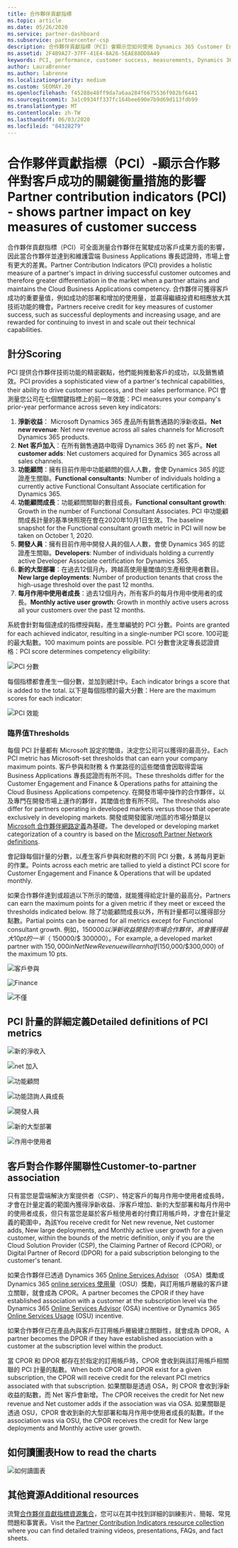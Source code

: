 ```yaml
---
title: 合作夥伴貢獻指標
ms.topic: article
ms.date: 05/26/2020
ms.service: partner-dashboard
ms.subservice: partnercenter-csp
description: 合作夥伴貢獻指標（PCI）會顯示您如何使用 Dynamics 365 Customer Engagement 或 Dynamics 365 財務和營運。
ms.assetid: 2F4B9A27-37FF-41E4-8A26-5EAE88DD8A49
keywords: PCI, performance, customer success, measurements, Dynamics 365, 績效, 客戶成功, 測量
author: LauraBrenner
ms.author: labrenne
ms.localizationpriority: medium
ms.custom: SEOMAY.20
ms.openlocfilehash: f45288e48ff9da7a6aa284f6675536f982bf6441
ms.sourcegitcommit: 3a1c0934ff337fc164bee690e7b9d69d113fdb99
ms.translationtype: MT
ms.contentlocale: zh-TW
ms.lasthandoff: 06/03/2020
ms.locfileid: "84328279"
---
```

# <a name="partner-contribution-indicators-pci---shows-partner-impact-on-key-measures-of-customer-success"></a><span data-ttu-id="de317-104">合作夥伴貢獻指標（PCI）-顯示合作夥伴對客戶成功的關鍵衡量措施的影響</span><span class="sxs-lookup"><span data-stu-id="de317-104">Partner contribution indicators (PCI) - shows partner impact on key measures of customer success</span></span>

<span data-ttu-id="de317-105">合作夥伴貢獻指標（PCI）可全面測量合作夥伴在駕駛成功客戶成果方面的影響，因此當合作夥伴並達到和維護雲端 Business Applications 專長認證時，市場上會有更大的差異。</span><span class="sxs-lookup"><span data-stu-id="de317-105">Partner Contribution Indicators (PCI) provides a holistic measure of a partner's impact in driving successful customer outcomes and therefore greater differentiation in the market when a partner attains and maintains the Cloud Business Applications competency.</span></span> <span data-ttu-id="de317-106">合作夥伴可獲得客戶成功的重要量值，例如成功的部署和增加的使用量，並贏得繼續投資和相應放大其技術功能的機會。</span><span class="sxs-lookup"><span data-stu-id="de317-106">Partners receive credit for key measures of customer success, such as successful deployments and increasing usage, and are rewarded for continuing to invest in and scale out their technical capabilities.</span></span>


## <a name="scoring"></a><span data-ttu-id="de317-107">計分</span><span class="sxs-lookup"><span data-stu-id="de317-107">Scoring</span></span>

<span data-ttu-id="de317-108">PCI 提供合作夥伴技術功能的精密觀點，他們能夠推動客戶的成功，以及銷售績效。</span><span class="sxs-lookup"><span data-stu-id="de317-108">PCI provides a sophisticated view of a partner's technical capabilities, their ability to drive customer success, and their sales performance.</span></span> <span data-ttu-id="de317-109">PCI 會測量您公司在七個關鍵指標上的前一年效能：</span><span class="sxs-lookup"><span data-stu-id="de317-109">PCI measures your company's prior-year performance across seven key indicators:</span></span>

1. <span data-ttu-id="de317-110">**淨新收益**： Microsoft Dynamics 365 產品所有銷售通路的淨新收益。</span><span class="sxs-lookup"><span data-stu-id="de317-110">**Net new revenue**: Net new revenue across all sales channels for Microsoft Dynamics 365 products.</span></span>
2. <span data-ttu-id="de317-111">**Net 客戶加入**：在所有銷售通路中取得 Dynamics 365 的 net 客戶。</span><span class="sxs-lookup"><span data-stu-id="de317-111">**Net customer adds**: Net customers acquired for Dynamics 365 across all sales channels.</span></span>
3. <span data-ttu-id="de317-112">**功能顧問**：擁有目前作用中功能顧問的個人人數，會使 Dynamics 365 的認證產生關聯。</span><span class="sxs-lookup"><span data-stu-id="de317-112">**Functional consultants**: Number of individuals holding a currently active Functional Consultant Associate certification for Dynamics 365.</span></span> 
4. <span data-ttu-id="de317-113">**功能顧問成長**：功能顧問關聯的數目成長。</span><span class="sxs-lookup"><span data-stu-id="de317-113">**Functional consultant growth**: Growth in the number of Functional Consultant Associates.</span></span>  <span data-ttu-id="de317-114">PCI 中功能顧問成長計量的基準快照現在會在2020年10月1日生效。</span><span class="sxs-lookup"><span data-stu-id="de317-114">The baseline snapshot for the Functional consultant growth metric in PCI will now be taken on October 1, 2020.</span></span>  
5. <span data-ttu-id="de317-115">**開發人員**：擁有目前作用中開發人員的個人人數，會使 Dynamics 365 的認證產生關聯。</span><span class="sxs-lookup"><span data-stu-id="de317-115">**Developers**: Number of individuals holding a currently active Developer Associate certification for Dynamics 365.</span></span>
6. <span data-ttu-id="de317-116">**新的大型部署**：在過去12個月內，跨越高使用量閾值的生產租使用者數目。</span><span class="sxs-lookup"><span data-stu-id="de317-116">**New large deployments**: Number of production tenants that cross the high-usage threshold over the past 12 months.</span></span>
7. <span data-ttu-id="de317-117">**每月作用中使用者成長**：過去12個月內，所有客戶的每月作用中使用者的成長。</span><span class="sxs-lookup"><span data-stu-id="de317-117">**Monthly active user growth**: Growth in monthly active users across all your customers over the past 12 months.</span></span>

<span data-ttu-id="de317-118">系統會針對每個達成的指標授與點，產生單編號的 PCI 分數。</span><span class="sxs-lookup"><span data-stu-id="de317-118">Points are granted for each achieved indicator, resulting in a single-number PCI score.</span></span> <span data-ttu-id="de317-119">100可能的最大點數。</span><span class="sxs-lookup"><span data-stu-id="de317-119">100 maximum points are possible.</span></span> <span data-ttu-id="de317-120">PCI 分數會決定專長認證資格：</span><span class="sxs-lookup"><span data-stu-id="de317-120">PCI score determines competency eligibility:</span></span>

![PCI 分數](images/pcinew1.png)

<span data-ttu-id="de317-122">每個指標都會產生一個分數，並加到總計中。</span><span class="sxs-lookup"><span data-stu-id="de317-122">Each indicator brings a score that is added to the total.</span></span> <span data-ttu-id="de317-123">以下是每個指標的最大分數：</span><span class="sxs-lookup"><span data-stu-id="de317-123">Here are the maximum scores for each indicator:</span></span>

![PCI 效能](images/pci/perfnew.png)

### <a name="thresholds"></a><span data-ttu-id="de317-125">臨界值</span><span class="sxs-lookup"><span data-stu-id="de317-125">Thresholds</span></span>

<span data-ttu-id="de317-126">每個 PCI 計量都有 Microsoft 設定的閾值，決定您公司可以獲得的最高分。</span><span class="sxs-lookup"><span data-stu-id="de317-126">Each PCI metric has Microsoft-set thresholds that can earn your company maximum points.</span></span> <span data-ttu-id="de317-127">客戶參與和財務 & 作業路徑的這些閾值會因取得雲端 Business Applications 專長認證而有所不同。</span><span class="sxs-lookup"><span data-stu-id="de317-127">These thresholds differ for the Customer Engagement and Finance & Operations paths for attaining the Cloud Business Applications competency.</span></span> <span data-ttu-id="de317-128">在開發市場中操作的合作夥伴，以及專門在開發市場上運作的夥伴，其閾值也會有所不同。</span><span class="sxs-lookup"><span data-stu-id="de317-128">The thresholds also differ for partners operating in developed markets versus those that operate exclusively in developing markets.</span></span>  <span data-ttu-id="de317-129">開發或開發國家/地區的市場分類是以[Microsoft 合作夥伴網路定義](https://assetsprod.microsoft.com/mpn/mpn-developed-and-developing-countries.pdf)為基礎。</span><span class="sxs-lookup"><span data-stu-id="de317-129">The developed or developing market categorization of a country is based on the [Microsoft Partner Network definitions](https://assetsprod.microsoft.com/mpn/mpn-developed-and-developing-countries.pdf).</span></span>

<span data-ttu-id="de317-130">會記錄每個計量的分數，以產生客戶參與和財務的不同 PCI 分數，& 將每月更新的作業。</span><span class="sxs-lookup"><span data-stu-id="de317-130">Points across each metric are tallied to yield a distinct PCI score for Customer Engagement and Finance & Operations that will be updated monthly.</span></span>

<span data-ttu-id="de317-131">如果合作夥伴達到或超過以下所示的閾值，就能獲得給定計量的最高分。</span><span class="sxs-lookup"><span data-stu-id="de317-131">Partners can earn the maximum points for a given metric if they meet or exceed the thresholds indicated below.</span></span> <span data-ttu-id="de317-132">除了功能顧問成長以外，所有計量都可以獲得部分點數。</span><span class="sxs-lookup"><span data-stu-id="de317-132">Partial points can be earned for all metrics except for Functional consultant growth.</span></span> <span data-ttu-id="de317-133">例如，$150000 以淨新收益開發的市場合作夥伴，將會獲得最大 10 pt 的一半（$ 150000/$ 300000）。</span><span class="sxs-lookup"><span data-stu-id="de317-133">For example, a developed market partner with $150,000 in Net New Revenue will earn half ($150,000/$300,000) of the maximum 10 pts.</span></span> 

![客戶參與](images/pci/custengagethresh.png)

![Finance](images/pci/table_2.png)

![不僅](images/Table3.PNG) 


## <a name="detailed-definitions-of-pci-metrics"></a><span data-ttu-id="de317-137">PCI 計量的詳細定義</span><span class="sxs-lookup"><span data-stu-id="de317-137">Detailed definitions of PCI metrics</span></span>

![新的淨收入](images/pci/netnewrevenue.png)

![net 加入](images/pci/netadds.png)


![功能顧問](images/pci/funcconsult.png)


![功能諮詢人員成長](images/pci/4_Functional_consultant_growth.png)

![開發人員](images/pci/developers.png) 

![新的大型部署](images/pci/largedeploy.png) 

![作用中使用者](images/pci/activeusers.png)

## <a name="customer-to-partner-association"></a><span data-ttu-id="de317-145">客戶對合作夥伴關聯性</span><span class="sxs-lookup"><span data-stu-id="de317-145">Customer-to-partner association</span></span>

<span data-ttu-id="de317-146">只有當您是雲端解決方案提供者（CSP）、特定客戶的每月作用中使用者成長時，才會在計量定義的範圍內獲得淨新收益、淨客戶增加、新的大型部署和每月作用中的使用者成長，但只有當您是屬於客戶租使用者的付費訂用帳戶時，才會在計量定義的範圍中，為該</span><span class="sxs-lookup"><span data-stu-id="de317-146">You receive credit for Net new revenue, Net customer adds, New large deployments, and Monthly active user growth for a given customer, within the bounds of the metric definition, only if you are the Cloud Solution Provider (CSP), the Claiming Partner of Record (CPOR), or Digital Partner of Record (DPOR) for a paid subscription belonging to the customer's tenant.</span></span>

<span data-ttu-id="de317-147">如果合作夥伴已透過 Dynamics 365 [Online Services Advisor](https://support.microsoft.com/help/4501560/online-services-advisor-osa-sell-incentives-faq) （OSA）獎勵或 Dynamics 365 [online services 使用量](https://support.microsoft.com/help/4489988/online-services-usage-osu-incentives-faq)（OSU）獎勵，與訂用帳戶層級的客戶建立關聯，就會成為 CPOR。</span><span class="sxs-lookup"><span data-stu-id="de317-147">A partner becomes the CPOR if they have established association with a customer at the subscription level via the Dynamics 365 [Online Services Advisor](https://support.microsoft.com/help/4501560/online-services-advisor-osa-sell-incentives-faq) (OSA) incentive or Dynamics 365 [Online Services Usage](https://support.microsoft.com/help/4489988/online-services-usage-osu-incentives-faq) (OSU) incentive.</span></span>

<span data-ttu-id="de317-148">如果合作夥伴已在產品內與客戶在訂用帳戶層級建立關聯性，就會成為 DPOR。</span><span class="sxs-lookup"><span data-stu-id="de317-148">A partner becomes the DPOR if they have established association with a customer at the subscription level within the product.</span></span>

<span data-ttu-id="de317-149">當 CPOR 和 DPOR 都存在於指定的訂用帳戶時，CPOR 會收到與該訂用帳戶相關聯的 PCI 計量的點數。</span><span class="sxs-lookup"><span data-stu-id="de317-149">When both CPOR and DPOR exist for a given subscription, the CPOR will receive credit for the relevant PCI metrics associated with that subscription.</span></span> <span data-ttu-id="de317-150">如果關聯是透過 OSA，則 CPOR 會收到淨新收益的點數，而 Net 客戶會新增。</span><span class="sxs-lookup"><span data-stu-id="de317-150">The CPOR receives the credit for Net new revenue and Net customer adds if the association was via OSA.</span></span> <span data-ttu-id="de317-151">如果關聯是透過 OSU，CPOR 會收到新的大型部署和每月作用中使用者成長的點數。</span><span class="sxs-lookup"><span data-stu-id="de317-151">If the association was via OSU, the CPOR receives the credit for New large deployments and Monthly active user growth.</span></span> 

## <a name="how-to-read-the-charts"></a><span data-ttu-id="de317-152">如何讀圖表</span><span class="sxs-lookup"><span data-stu-id="de317-152">How to read the charts</span></span>

![如何讀圖表](images/pci/howto.png)

## <a name="additional-resources"></a><span data-ttu-id="de317-154">其他資源</span><span class="sxs-lookup"><span data-stu-id="de317-154">Additional resources</span></span>

<span data-ttu-id="de317-155">流覽[合作夥伴貢獻指標資源集合](https://aka.ms/pcilearn)，您可以在其中找到詳細的訓練影片、簡報、常見問題和事實表。</span><span class="sxs-lookup"><span data-stu-id="de317-155">Visit the [Partner Contribution Indicators resource collection](https://aka.ms/pcilearn) where you can find detailed training videos, presentations, FAQs, and fact sheets.</span></span>
